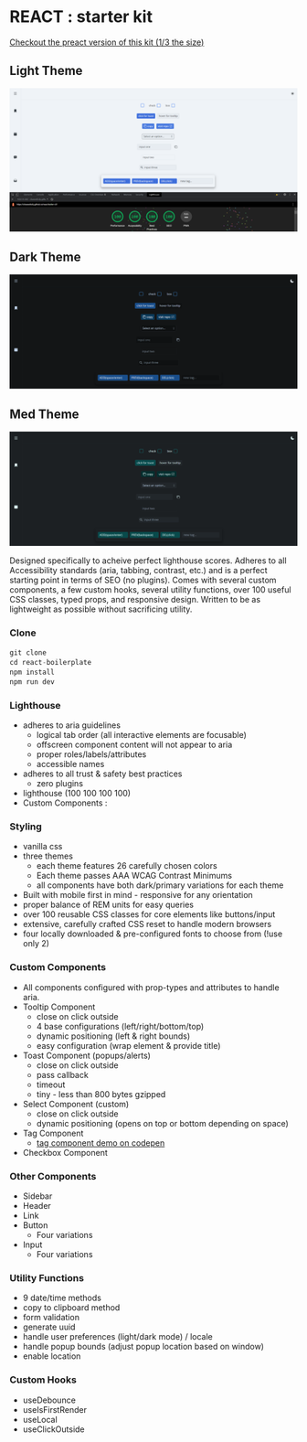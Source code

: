 # REACT : starter kit

[Checkout the preact version of this kit (1/3 the size)](https://github.com/chaseottofy/react-boiler-v3)

## Light Theme 

![screenshot_light](./screenshots/react_score.png)

## Dark Theme

![screenshot_dark](./screenshots/react_boiler_dark.png)

## Med Theme

![screenshot_med](./screenshots/react_boiler_contrast.png)

Designed specifically to acheive perfect lighthouse scores. Adheres to all Accessibility standards (aria, tabbing, contrast, etc.) and is a perfect starting point in terms of SEO (no plugins). Comes with several custom components, a few custom hooks, several utility functions, over 100 useful CSS classes, typed props, and responsive design. Written to be as lightweight as possible without sacrificing utility.

### Clone
```javascript
git clone
cd react-boilerplate
npm install
npm run dev
```

### Lighthouse

* adheres to aria guidelines
  * logical tab order (all interactive elements are focusable)
  * offscreen component content will not appear to aria
  * proper roles/labels/attributes
  * accessible names
* adheres to all trust & safety best practices
  * zero plugins
* lighthouse (100 100 100 100)
* Custom Components :

### Styling

* vanilla css
* three themes
  * each theme features 26 carefully chosen colors
  * Each theme passes AAA WCAG Contrast Minimums
  * all components have both dark/primary variations for each theme
* Built with mobile first in mind - responsive for any orientation
* proper balance of REM units for easy queries
* over 100 reusable CSS classes for core elements like buttons/input
* extensive, carefully crafted CSS reset to handle modern browsers
* four locally downloaded & pre-configured fonts to choose from (!use only 2)

### Custom Components

* All components configured with prop-types and attributes to handle aria.
* Tooltip Component
  * close on click outside
  * 4 base configurations (left/right/bottom/top)
  * dynamic positioning (left & right bounds)
  * easy configuration (wrap element & provide title)
* Toast Component (popups/alerts)
  * close on click outside
  * pass callback
  * timeout
  * tiny - less than 800 bytes gzipped
* Select Component (custom)
  * close on click outside
  * dynamic positioning (opens on top or bottom depending on space)
* Tag Component
  * [tag component demo on codepen](https://codepen.io/chaseottofy/pen/PodQNKO)
* Checkbox Component

### Other Components

* Sidebar
* Header
* Link
* Button
  * Four variations
* Input
  * Four variations

### Utility Functions

* 9 date/time methods
* copy to clipboard method
* form validation
* generate uuid
* handle user preferences (light/dark mode) / locale
* handle popup bounds (adjust popup location based on window)
* enable location

### Custom Hooks

* useDebounce
* useIsFirstRender
* useLocal
* useClickOutside
